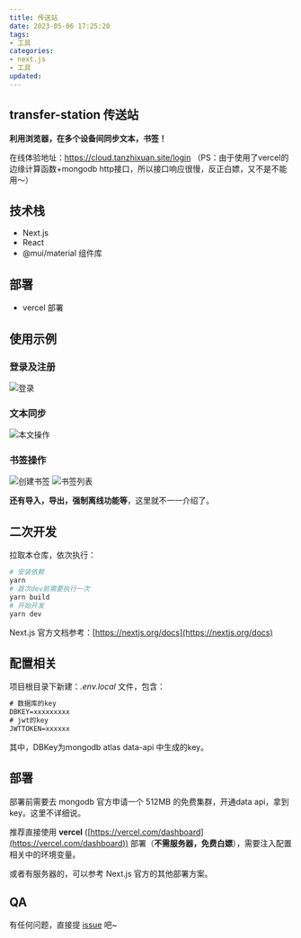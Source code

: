 ```yaml
---
title: 传送站
date: 2023-05-06 17:25:20
tags:
- 工具
categories:
- next.js
- 工具
updated:
---
```


## transfer-station 传送站

__利用浏览器，在多个设备间同步文本，书签！__

在线体验地址：https://cloud.tanzhixuan.site/login （PS：由于使用了vercel的边缘计算函数+mongodb http接口，所以接口响应很慢，反正白嫖，又不是不能用～）

## 技术栈
- Next.js
- React
- @mui/material 组件库

## 部署
- vercel 部署

## 使用示例
### 登录及注册
![登录](https://raw.githubusercontent.com/Tzxhy/transfer-station-next/main/images/login.png)
### 文本同步
![本文操作](https://raw.githubusercontent.com/Tzxhy/transfer-station-next/main/images/text.png)
### 书签操作
![创建书签](https://raw.githubusercontent.com/Tzxhy/transfer-station-next/main/images/create-bookmark.png)
![书签列表](https://raw.githubusercontent.com/Tzxhy/transfer-station-next/main/images/bookmarks.png)

**还有导入，导出，强制离线功能等**，这里就不一一介绍了。


## 二次开发
拉取本仓库，依次执行：
```sh
# 安装依赖
yarn
# 首次dev前需要执行一次
yarn build
# 开始开发
yarn dev
```

Next.js 官方文档参考：[https://nextjs.org/docs](https://nextjs.org/docs)

## 配置相关
项目根目录下新建：_.env.local_ 文件，包含：
```txt
# 数据库的key
DBKEY=xxxxxxxxx
# jwt的key
JWTTOKEN=xxxxxx
```
其中，DBKey为mongodb atlas data-api 中生成的key。


## 部署
部署前需要去 mongodb 官方申请一个 512MB 的免费集群，开通data api，拿到 key。这里不详细说。

推荐直接使用 **vercel** ([https://vercel.com/dashboard](https://vercel.com/dashboard)) 部署（**不需服务器，免费白嫖**），需要注入配置相关中的环境变量。

或者有服务器的，可以参考 Next.js 官方的其他部署方案。


## QA
有任何问题，直接提 [issue](https://github.com/Tzxhy/transfer-station-next/issues/new) 吧~